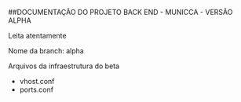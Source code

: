 ##DOCUMENTAÇÃO DO PROJETO BACK END - MUNICCA - VERSÃO ALPHA

Leita atentamente

Nome da branch: alpha






Arquivos da infraestrutura do beta

- vhost.conf
- ports.conf
